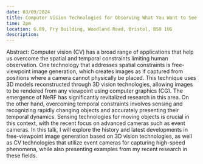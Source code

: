 ```yaml
---
date: 03/09/2024
title: Computer Vision Technologies for Observing What You Want to See - Hideo Saito, Professor, Keio University, Japan
time: 2pm
location: G.09, Fry Building, Woodland Road, Bristol, BS8 1UG
description:
---
```

Abstract: Computer vision (CV) has a broad range of applications that help us overcome the spatial and temporal constraints limiting human observation. One technology that addresses spatial constraints is free-viewpoint image generation, which creates images as if captured from positions where a camera cannot physically be placed. This technique uses 3D models reconstructed through 3D vision technologies, allowing images to be rendered from any viewpoint using computer graphics (CG). The emergence of NeRF has significantly revitalized research in this area.
On the other hand, overcoming temporal constraints involves sensing and recognizing rapidly changing objects and accurately presenting their temporal dynamics. Sensing technologies for moving objects is crucial in this context, with the recent focus on advanced cameras such as event cameras.
In this talk, I will explore the history and latest developments in free-viewpoint image generation based on 3D vision technologies, as well as CV technologies that utilize event cameras for capturing high-speed phenomena, while also presenting examples from my recent research in these fields.